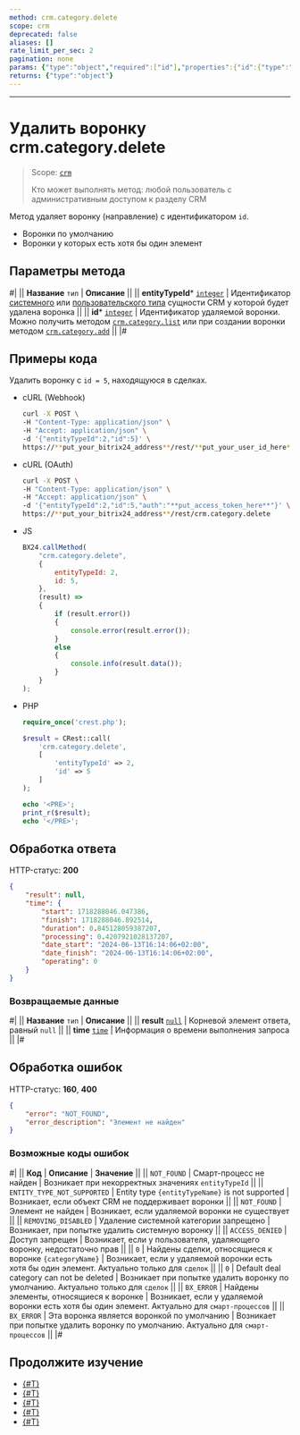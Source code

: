 ```yaml
---
method: crm.category.delete
scope: crm
deprecated: false
aliases: []
rate_limit_per_sec: 2
pagination: none
params: {"type":"object","required":["id"],"properties":{"id":{"type":"integer"}}}
returns: {"type":"object"}
---
```



---

# Удалить воронку crm.category.delete

> Scope: [`crm`](../../../scopes/permissions.md)
>
> Кто может выполнять метод: любой пользователь с административным доступом к разделу CRM

Метод удаляет воронку (направление) с идентификатором `id`.



* Воронки по умолчанию
* Воронки у которых есть хотя бы один элемент



## Параметры метода



#|
|| **Название**
`тип` | **Описание** ||
|| **entityTypeId***
[`integer`][1] | Идентификатор [системного](./../../index.md) или [пользовательского типа](./../user-defined-object-types/index.md) сущности CRM у которой будет удалена воронка   ||
|| **id***
[`integer`][1] | Идентификатор удаляемой воронки. Можно получить методом [`crm.category.list`](./crm-category-list.md) или при создании воронки методом [`crm.category.add`](./crm-category-add.md) ||
|#

## Примеры кода

Удалить воронку с `id = 5`, находящуюся в сделках.





- cURL (Webhook)

    ```bash
    curl -X POST \
    -H "Content-Type: application/json" \
    -H "Accept: application/json" \
    -d '{"entityTypeId":2,"id":5}' \
    https://**put_your_bitrix24_address**/rest/**put_your_user_id_here**/**put_your_webhook_here**/crm.category.delete
    ```

- cURL (OAuth)

    ```bash
    curl -X POST \
    -H "Content-Type: application/json" \
    -H "Accept: application/json" \
    -d '{"entityTypeId":2,"id":5,"auth":"**put_access_token_here**"}' \
    https://**put_your_bitrix24_address**/rest/crm.category.delete
    ```

- JS

    ```javascript
    BX24.callMethod(
        "crm.category.delete",
        {
            entityTypeId: 2,
            id: 5,
        },
        (result) => 
        {
            if (result.error())
            {
                console.error(result.error());
            }
            else
            {
                console.info(result.data());
            }
        }
    );
    ```

- PHP

    ```php
    require_once('crest.php');

    $result = CRest::call(
        'crm.category.delete',
        [
            'entityTypeId' => 2,
            'id' => 5
        ]
    );

    echo '<PRE>';
    print_r($result);
    echo '</PRE>';
    ```



## Обработка ответа

HTTP-статус: **200**

```json
{
    "result": null,
    "time": {
        "start": 1718288046.047386,
        "finish": 1718288046.892514,
        "duration": 0.845128059387207,
        "processing": 0.4207921028137207,
        "date_start": "2024-06-13T16:14:06+02:00",
        "date_finish": "2024-06-13T16:14:06+02:00",
        "operating": 0
    }
}
```

### Возвращаемые данные

#|
|| **Название**
`тип` | **Описание** ||
|| **result**
[`null`][1] | Корневой элемент ответа, равный `null` ||
|| **time**
[`time`][1] | Информация о времени выполнения запроса ||
|#

## Обработка ошибок

HTTP-статус: **160**, **400**

```json
{
    "error": "NOT_FOUND",
    "error_description": "Элемент не найден"
}
```



### Возможные коды ошибок

#|
|| **Код** | **Описание** | **Значение** ||
|| `NOT_FOUND` | Смарт-процесс не найден | Возникает при некорректных значениях `entityTypeId` ||
|| `ENTITY_TYPE_NOT_SUPPORTED` | Entity type `{entityTypeName}` is not supported | Возникает, если объект CRM не поддерживает воронки ||
|| `NOT_FOUND` | Элемент не найден | Возникает, если удаляемой воронки не существует ||
|| `REMOVING_DISABLED` | Удаление системной категории запрещено | Возникает, при попытке удалить системную воронку ||
|| `ACCESS_DENIED` | Доступ запрещен | Возникает, если у пользователя, удаляющего воронку, недостаточно прав ||
|| `0` | Найдены сделки, относящиеся к воронке `{categoryName}` | Возникает, если у удаляемой воронки есть хотя бы один элемент. Актуально только для `сделок` ||
|| `0` | Default deal category can not be deleted | Возникает при попытке удалить воронку по умолчанию. Актуально только для `сделок` ||
|| `BX_ERROR` | Найдены элементы, относящиеся к воронке | Возникает, если у удаляемой воронки есть хотя бы один элемент. Актуально для `смарт-процессов` ||
|| `BX_ERROR` | Эта воронка является воронкой по умолчанию | Возникает при попытке удалить воронку по умолчанию. Актуально для `смарт-процессов` ||
|#



## Продолжите изучение 

- [{#T}](./crm-category-add.md)
- [{#T}](./crm-category-update.md)
- [{#T}](./crm-category-get.md)
- [{#T}](./crm-category-list.md)
- [{#T}](./crm-category-fields.md)

[1]: ../../../data-types.md

